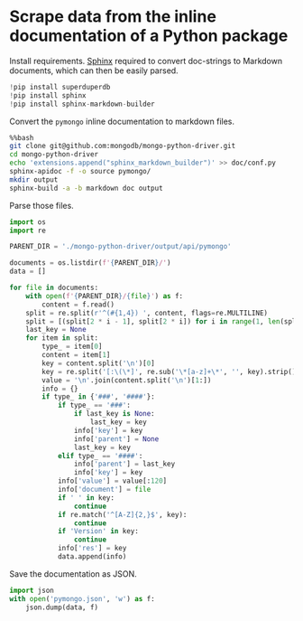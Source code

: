 # Scrape data from the inline documentation of a Python package

Install requirements. [Sphinx](https://sphinx-rtd-tutorial.readthedocs.io/) required to convert doc-strings to Markdown documents, which can then be easily 
parsed.


```python
!pip install superduperdb
!pip install sphinx
!pip install sphinx-markdown-builder
```

Convert the `pymongo` inline documentation to markdown files.


```bash
%%bash
git clone git@github.com:mongodb/mongo-python-driver.git
cd mongo-python-driver
echo 'extensions.append("sphinx_markdown_builder")' >> doc/conf.py
sphinx-apidoc -f -o source pymongo/
mkdir output
sphinx-build -a -b markdown doc output
```

Parse those files.


```python
import os
import re

PARENT_DIR = './mongo-python-driver/output/api/pymongo'

documents = os.listdir(f'{PARENT_DIR}/')
data = []

for file in documents:
    with open(f'{PARENT_DIR}/{file}') as f:
        content = f.read()
    split = re.split(r'^(#{1,4}) ', content, flags=re.MULTILINE)
    split = [(split[2 * i - 1], split[2 * i]) for i in range(1, len(split) // 2)]
    last_key = None
    for item in split:
        type_ = item[0]
        content = item[1]
        key = content.split('\n')[0]
        key = re.split('[:\(\*]', re.sub('\*[a-z]+\*', '', key).strip())[0]
        value = '\n'.join(content.split('\n')[1:])
        info = {}
        if type_ in {'###', '####'}:
            if type_ == '###':
                if last_key is None:
                    last_key = key
                info['key'] = key
                info['parent'] = None
                last_key = key
            elif type_ == '####':
                info['parent'] = last_key
                info['key'] = key
            info['value'] = value[:120]
            info['document'] = file
            if ' ' in key:
                continue
            if re.match('^[A-Z]{2,}$', key):
                continue
            if 'Version' in key:
                continue
            info['res'] = key
            data.append(info)
```

Save the documentation as JSON.


```python
import json
with open('pymongo.json', 'w') as f:
    json.dump(data, f)
```
